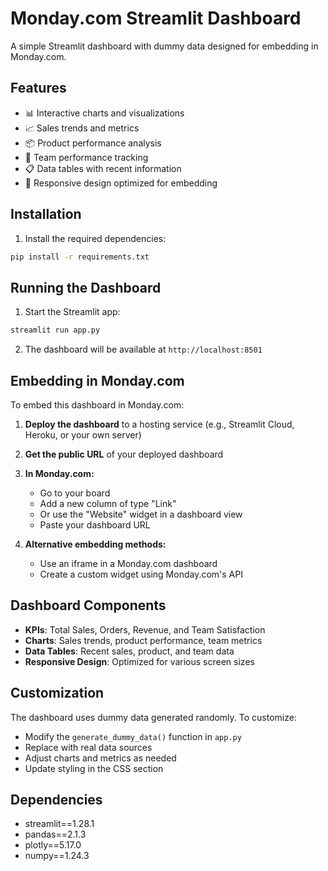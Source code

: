 # Monday.com Streamlit Dashboard

A simple Streamlit dashboard with dummy data designed for embedding in Monday.com.

## Features

- 📊 Interactive charts and visualizations
- 📈 Sales trends and metrics
- 📦 Product performance analysis
- 👥 Team performance tracking
- 📋 Data tables with recent information
- 🎨 Responsive design optimized for embedding

## Installation

1. Install the required dependencies:
```bash
pip install -r requirements.txt
```

## Running the Dashboard

1. Start the Streamlit app:
```bash
streamlit run app.py
```

2. The dashboard will be available at `http://localhost:8501`

## Embedding in Monday.com

To embed this dashboard in Monday.com:

1. **Deploy the dashboard** to a hosting service (e.g., Streamlit Cloud, Heroku, or your own server)

2. **Get the public URL** of your deployed dashboard

3. **In Monday.com:**
   - Go to your board
   - Add a new column of type "Link"
   - Or use the "Website" widget in a dashboard view
   - Paste your dashboard URL

4. **Alternative embedding methods:**
   - Use an iframe in a Monday.com dashboard
   - Create a custom widget using Monday.com's API

## Dashboard Components

- **KPIs**: Total Sales, Orders, Revenue, and Team Satisfaction
- **Charts**: Sales trends, product performance, team metrics
- **Data Tables**: Recent sales, product, and team data
- **Responsive Design**: Optimized for various screen sizes

## Customization

The dashboard uses dummy data generated randomly. To customize:

- Modify the `generate_dummy_data()` function in `app.py`
- Replace with real data sources
- Adjust charts and metrics as needed
- Update styling in the CSS section

## Dependencies

- streamlit==1.28.1
- pandas==2.1.3
- plotly==5.17.0
- numpy==1.24.3

